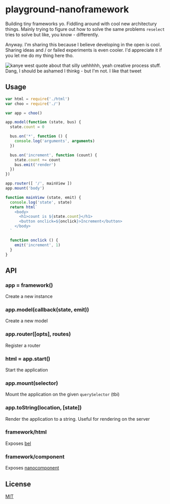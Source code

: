 # playground-nanoframework
Building tiny frameworks yo. Fiddling around with cool new architectury things.
Mainly trying to figure out how to solve the same problems `reselect` tries to
solve but like, you know - differently.

Anyway. I'm sharing this because I believe developing in the open is cool.
Sharing ideas and / or failed experiments is even cooler. I'd appreciate it if
you let me do my thing here tho.

![kanye west quote about that silly uehhhhh, yeah creative process stuff. Dang,
I should be ashamed I thinkg - but I'm not. I like that
tweet](./a-can-of-kanye/screenshot.png)

## Usage
```js
var html = require('./html')
var choo = require('./')

var app = choo()

app.model(function (state, bus) {
  state.count = 0

  bus.on('*', function () {
    console.log('arguments', arguments)
  })

  bus.on('increment', function (count) {
    state.count += count
    bus.emit('render')
  })
})

app.router([ '/', mainView ])
app.mount('body')

function mainView (state, emit) {
  console.log('state', state)
  return html`
    <body>
      <h1>count is ${state.count}</h1>
      <button onclick=${onclick}>Increment</button>
    </body>
  `

  function onclick () {
    emit('increment', 1)
  }
}
```

## API
### app = framework()
Create a new instance

### app.model(callback(state, emit))
Create a new model

### app.router([opts], routes)
Register a router

### html = app.start()
Start the application

### app.mount(selector)
Mount the application on the given `querySelector` (tbi)

### app.toString(location, [state])
Render the application to a string. Useful for rendering on the server

### framework/html
Exposes [bel](https://github.com/shama/bel)

### framework/component
Exposes [nanocomponent](https://github.com/yoshuawuyts/nanocomponent)

## License
[MIT](https://tldrlegal.com/license/mit-license)
